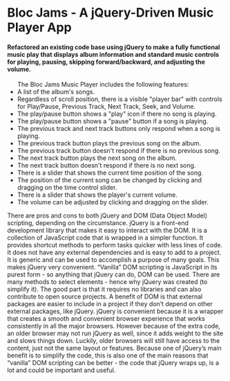 <h1>Bloc Jams - A jQuery-Driven Music Player App</h1>

<h4>Refactored an existing code base using jQuery to make a fully functional music play that displays album information and standard music controls for playing, pausing, skipping forward/backward, and adjusting the volume.</h4>

<ul>The Bloc Jams Music Player includes the following features:
<li>A list of the album's songs.
<li>Regardless of scroll position, there is a visible "player bar" with controls for Play/Pause, Previous Track, Next Track, Seek, and Volume.</li>
<li>The play/pause button shows a "play" icon if there no song is playing.</li>
<li>The play/pause button shows a "pause" button if a song is playing.</li>
<li>The previous track and next track buttons only respond when a song is playing.</li>
<li>The previous track button plays the previous song on the album.</li>
<li>The previous track button doesn't respond if there is no previous song.</li>
<li>The next track button plays the next song on the album.</li>
<li>The next track button doesn't respond if there is no next song.</li>
<li>There is a slider that shows the current time position of the song.</li>
<li>The position of the current song can be changed by clicking and dragging on the time control slider.</li>
<li>There is a slider that shows the player's current volume.</li>
<li>The volume can be adjusted by clicking and dragging on the slider.</li>
</ul>

There are pros and cons to both jQuery and DOM (Data Object Model) scripting, depending on the circumstance.  jQuery is a front-end development library that makes it easy to interact with the DOM.  It is a collection of JavaScript code that is wrapped in a simpler function.  It provides shortcut methods to perform tasks quicker with less lines of code.  It does not have any external dependencies and is easy to add to a project.  It is generic and can be used to accomplish a purpose of many goals.  This makes jQuery very convenient.  “Vanilla” DOM scripting is JavaScript in its purest form - so anything that jQuery can do, DOM can be used.  There are many methods to select elements - hence why jQuery was created (to simplify it).  The good part is that it requires no libraries and can also contribute to open source projects.  A benefit of DOM is that external packages are easier to include in a project if they don’t depend on other external packages, like jQuery.  jQuery is convenient because it is a wrapper that creates a smooth and convenient browser experience that works consistently in all the major browsers.  However because of the extra code, an older browser may not run jQuery as well, since it adds weight to the site and slows things down.  Luckily, older browsers will still have access to the content, just not the same layout or features.  Because one of jQuery’s main benefit is to simplify the code, this is also one of the main reasons that “vanilla” DOM scripting can be better - the code that jQuery wraps up, is a lot and could be important and useful.
